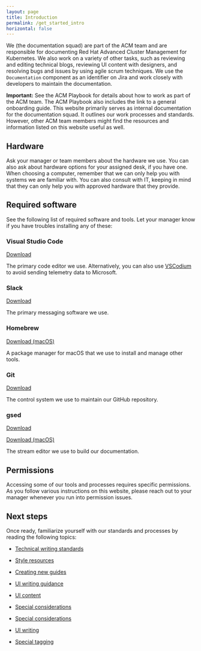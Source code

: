 ```yaml
---
layout: page
title: Introduction
permalink: /get_started_intro
horizontal: false
---
```


We (the documentation squad) are part of the ACM team and are responsible for documenting Red Hat Advanced Cluster Management for Kubernetes. We also work on a variety of other tasks, such as reviewing and editing technical blogs, reviewing UI content with designers, and resolving bugs and issues by using agile scrum techniques. We use the `Documentation` component as an identifier on Jira and work closely with developers to maintain the documentation.

**Important:** See the ACM Playbook for details about how to work as part of the ACM team. The ACM Playbook also includes the link to a general onboarding guide. This website primarily serves as internal documentation for the documentation squad. It outlines our work processes and standards. However, other ACM team members might find the resources and information listed on this website useful as well.

## Hardware

Ask your manager or team members about the hardware we use. You can also ask about hardware options for your assigned desk, if you have one. When choosing a computer, remember that we can only help you with systems we are familiar with. You can also consult with IT, keeping in mind that they can only help you with approved hardware that they provide.

## Required software

See the following list of required software and tools. Let your manager know if you have troubles installing any of these:

### Visual Studio Code

[Download](https://code.visualstudio.com/download/)

The primary code editor we use. Alternatively, you can also use [VSCodium](https://vscodium.com/) to avoid sending telemetry data to Microsoft.

### Slack

[Download](https://slack.com/downloads/)

The primary messaging software we use.

### Homebrew

[Download (macOS)](https://brew.sh/)

A package manager for macOS that we use to install and manage other tools.

### Git

[Download](https://git-scm.com/downloads)

The control system we use to maintain our GitHub repository.

### gsed

[Download](https://www.gnu.org/software/sed/)

[Download (macOS)](https://formulae.brew.sh/formula/gnu-sed)

The stream editor we use to build our documentation.

## Permissions

Accessing some of our tools and processes requires specific permissions. As you follow various instructions on this website, please reach out to your manager whenever you run into permission issues.

## Next steps

Once ready, familiarize yourself with our standards and processes by reading the following topics:

* [Technical writing standards](get_started_writing.md)
* [Style resources](style_resource.md)
* [Creating new guides](create_guides.md)
* [UI writing guidance](.md)
* [UI content](.md)

* [Special considerations](https://github.com/stolostron/rhacm-docs/blob/gh-pages/_pages/special_considerations.md)


* [Special considerations](https://github.com/stolostron/rhacm-docs/blob/gh-pages/_pages/special_considerations.md)

* [UI writing](https://github.com/stolostron/rhacm-docs/blob/gh-pages/_pages/ui_writing.md)
* [Special tagging](https://github.com/stolostron/rhacm-docs/blob/gh-pages/_pages/wr_special_tag_guidance.md)

